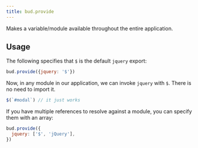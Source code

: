 ```yaml
---
title: bud.provide
---
```


Makes a variable/module available throughout the entire application.

## Usage

The following specifies that `$` is the default `jquery` export:

```js
bud.provide({jquery: '$'})
```

Now, in any module in our application, we can invoke `jquery` with `$`. There is no need to import it.

```js
$(`#modal`) // it just works
```

If you have multiple references to resolve against a module, you can specify them with an array:

```js
bud.provide({
  jquery: ['$', 'jQuery'],
})
```
